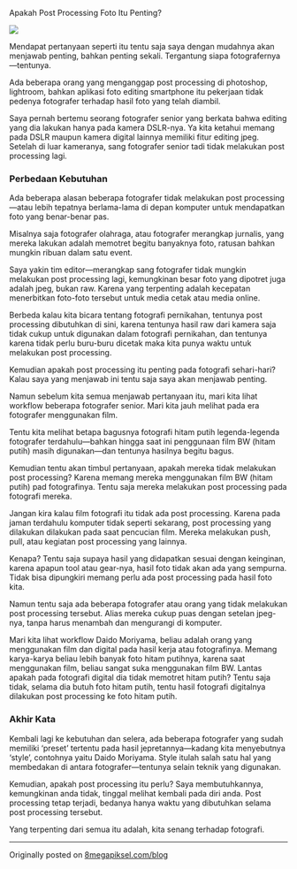 Apakah Post Processing Foto Itu Penting?

![](https://dl.dropboxusercontent.com/u/81062211/Project/Commuters/IMG_3499.jpg)

Mendapat pertanyaan seperti itu tentu saja saya dengan mudahnya akan menjawab penting, bahkan penting sekali. Tergantung siapa fotografernya—tentunya.

Ada beberapa orang yang menganggap post processing di photoshop, lightroom, bahkan aplikasi foto editing smartphone itu pekerjaan tidak pedenya fotografer terhadap hasil foto yang telah diambil.

Saya pernah bertemu seorang fotografer senior yang berkata bahwa editing yang dia lakukan hanya pada kamera DSLR-nya. Ya kita ketahui memang pada DSLR maupun kamera digital lainnya memiliki fitur editing jpeg. Setelah di luar kameranya, sang fotografer senior tadi tidak melakukan post processing lagi.

### Perbedaan Kebutuhan

Ada beberapa alasan beberapa fotografer tidak melakukan post processing—atau lebih tepatnya berlama-lama di depan komputer untuk mendapatkan foto yang benar-benar pas.

Misalnya saja fotografer olahraga, atau fotografer merangkap jurnalis, yang mereka lakukan adalah memotret begitu banyaknya foto, ratusan bahkan mungkin ribuan dalam satu event.

Saya yakin tim editor—merangkap sang fotografer tidak mungkin melakukan post processing lagi, kemungkinan besar foto yang dipotret juga adalah jpeg, bukan raw. Karena yang terpenting adalah kecepatan menerbitkan foto-foto tersebut untuk media cetak atau media online.

Berbeda kalau kita bicara tentang fotografi pernikahan, tentunya post processing dibutuhkan di sini, karena tentunya hasil raw dari kamera saja tidak cukup untuk digunakan dalam fotografi pernikahan, dan tentunya karena tidak perlu buru-buru dicetak maka kita punya waktu untuk melakukan post processing.

Kemudian apakah post processing itu penting pada fotografi sehari-hari? Kalau saya yang menjawab ini tentu saja saya akan menjawab penting.

Namun sebelum kita semua menjawab pertanyaan itu, mari kita lihat workflow beberapa fotografer senior. Mari kita jauh melihat pada era fotografer menggunakan film.

Tentu kita melihat betapa bagusnya fotografi hitam putih legenda-legenda fotografer terdahulu—bahkan hingga saat ini penggunaan film BW (hitam putih) masih digunakan—dan tentunya hasilnya begitu bagus.

Kemudian tentu akan timbul pertanyaan, apakah mereka tidak melakukan post processing? Karena memang mereka menggunakan film BW (hitam putih) pad fotografinya. Tentu saja mereka melakukan post processing pada fotografi mereka.

Jangan kira kalau film fotografi itu tidak ada post processing. Karena pada jaman terdahulu komputer tidak seperti sekarang, post processing yang dilakukan dilakukan pada saat pencucian film. Mereka melakukan push, pull, atau kegiatan post processing yang lainnya.

Kenapa? Tentu saja supaya hasil yang didapatkan sesuai dengan keinginan, karena apapun tool atau gear-nya, hasil foto tidak akan ada yang sempurna. Tidak bisa dipungkiri memang perlu ada post processing pada hasil foto kita. 

Namun tentu saja ada beberapa fotografer atau orang yang tidak melakukan post processing tersebut. Alias mereka cukup puas dengan setelan jpeg-nya, tanpa harus menambah dan mengurangi di komputer.

Mari kita lihat workflow Daido Moriyama, beliau adalah orang yang menggunakan film dan digital pada hasil kerja atau fotografinya. Memang karya-karya beliau lebih banyak foto hitam putihnya, karena saat menggunakan film, beliau sangat suka menggunakan film BW. Lantas apakah pada fotografi digital dia tidak memotret hitam putih? Tentu saja tidak, selama dia butuh foto hitam putih, tentu hasil fotografi digitalnya dilakukan post processing ke foto hitam putih.

### Akhir Kata

Kembali lagi ke kebutuhan dan selera, ada beberapa fotografer yang sudah memiliki ‘preset’ tertentu pada hasil jepretannya—kadang kita menyebutnya ‘style’, contohnya yaitu Daido Moriyama. Style itulah salah satu hal yang membedakan di antara fotografer—tentunya selain teknik yang digunakan.

Kemudian, apakah post processing itu perlu? Saya membutuhkannya, kemungkinan anda tidak, tinggal melihat kembali pada diri anda. Post processing tetap terjadi, bedanya hanya waktu yang dibutuhkan selama post processing tersebut.

Yang terpenting dari semua itu adalah, kita senang terhadap fotografi.

---

Originally posted on [8megapiksel.com/blog](http://8megapiksel.com/blog/2016/apakah-post-processing-foto-itu-penting/)
